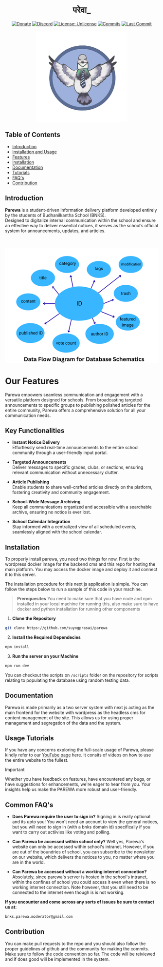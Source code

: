 

<h1 className="text-3xl md:text-4xl font-bold font-sans" align="center">परेवा_</h1>
<div align="center">

[![Donate](https://img.shields.io/badge/_-Donate-red.svg?logo=githubsponsors&labelColor=555555&style=for-the-badge)](Collaborators.md#collaborators "Donate")
[![Discord](https://img.shields.io/discord/123456789012345678?color=blue&labelColor=555555&label=&logo=discord&style=for-the-badge)](https://discord.gg/ABCDEF12345 "Discord")
[![License: Unlicense](https://img.shields.io/badge/-Unlicense-blue.svg?style=for-the-badge)](LICENSE "License")
[![Commits](https://img.shields.io/github/commit-activity/m/suyogprasai/parewa?label=commits&style=for-the-badge)](https://github.com/suyogprasai/parewa/commits "Commit History")
[![Last Commit](https://img.shields.io/github/last-commit/suyogprasai/parewa/master?label=&style=for-the-badge&display_timestamp=committer)](https://github.com/suyogprasai/parewa/pulse/monthly "Last activity")
</div>
<div align="center">
  
<img 
  src="public/Public Images/parewa_logo.png" 
  align="center" 
  width="300"
  alt="Parewa Logo"
/>
</div>

## Table of Contents

- [Introduction](#introduction)
- [Installation and Usage](#installation-and-usage)
- [Features](#features)
- [Installation](#installation)
- [Documentation](#documentation)
- [Tutorials](#usage-tutorials)
- [FAQ's](#common-faqs)
- [Contribution](#contribution)

## Introduction

**Parewa** is a student-driven information delivery platform developed entirely by the students of Budhanilkantha School (BNKS).  
Designed to digitalize internal communication within the school and ensure an effective way to deliver essential notices, it serves as the school’s official system for announcements, updates, and articles.

<br><br>
![Featured Image](./public/github_images/dataflow_diagram.png)


# Our Features
Parewa empowers seamless communication and engagement with a versatile platform designed for schools. From broadcasting targeted announcements to specific groups to publishing polished articles for the entire community, Parewa offers a comprehensive solution for all your communication needs.


## Key Functionalities

- **Instant Notice Delivery**  
  Effortlessly send real-time announcements to the entire school community through a user-friendly input portal.

- **Targeted Announcements**  
  Deliver messages to specific grades, clubs, or sections, ensuring relevant communication without unnecessary clutter.

- **Article Publishing**  
  Enable students to share well-crafted articles directly on the platform, fostering creativity and community engagement.

- **School-Wide Message Archiving**  
  Keep all communications organized and accessible with a searchable archive, ensuring no notice is ever lost.

- **School Calendar Integration**  
  Stay informed with a centralized view of all scheduled events, seamlessly aligned with the school calendar.

## Installation

To properly install parewa, you need two things for now. First is the wordpress docker image for the backend cms and this repo for hosting the main platform. You may access the docker image and deploy it and connect it to this server.

The installation procedure for this next js application is simple. You can follow the steps below to run a sample of this code in your machine. 
<brs>
> **Prerequesites**
> You need to make sure that you have node and npm installed in your local machine for running this, also make sure to have docker and python installation for running other componemts


  1. **Clone the Repository**
```bash
git clone https://github.com/suyogprasai/parewa
```
2. **Install the Required Dependecies**
```bash
npm install
```
3. **Run the server on your Machine**
```bash
npm run dev
```

You can checkout the scripts on `/scripts` folder on the repository for scripts relating to populating the database using random testing data.


## Documentation

Parewa is made primarily as a two server system with next js acting as the main frontend for the website with wordpress as the headless cms for content management of the site. This allows us for using proper management and segregation of the data and the system. 



## Usage Tutorials
If you have any concerns exploring the full-scale usage of Parewa, please kindly refer to our [YouTube page](https://www.youtube.com/your-channel-url) here. 
It consits of videos on how to use the entire website to the fullest. 

> [!IMPORTANT]
> Whether you have feedback on features, have encountered any bugs, or have suggestions for enhancements, we're eager to hear from you. Your insights help us make the PAREWA more robust and user-friendly.


## Common FAQ's

- **Does Parewa require the user to sign in?** 
Signing in is really optional and its upto you! You won't need an account to view the general notices, but you will need to sign in (with a bnks domain id) specifically if you want to carry out actiivies like voting and polling.

- **Can Parewa be accessed within school only?**
Well yes, Parewa's website can only be accessed within school's intranet. However, if you are out of the boundries of school, you can subscribe to the newsletter on our website, which delivers the notices to you, no matter where you are in the world. 


- **Can Parewa be accessed without a working internet conncetion?**
Absolutely, since parewa's server is hosted in the school's intranet, within the confines of school you could access it even when there is no working internet connection. Note however, that you still need to be connected to the internet even though is is not working.

**If you encounter and come across any sorts of issues be sure to contact us at:**
```bash
bnks.parewa.moderator@gmail.com
```

## Contribution

You can make pull requests to the repo and you should also follow the proper guidelines of github and the community for making the commits. Make sure to follow the code convention so far. The code will be reiviewed and if does good will be implemented in the system.
